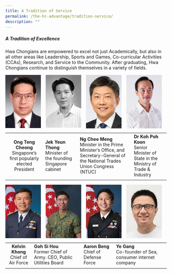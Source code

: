 ```yaml
---
title: A Tradition of Service
permalink: /the-hc-advantage/tradition-service/
description: ""
---
```

##### A Tradition of Excellence

Hwa Chongians are empowered to excel not just Academically, but also in all other areas like Leadership, Sports and Games, Co-curricular Activities (CCAs), Research, and Service to the Community. After graduating, Hwa Chongians continue to distinguish themselves in a variety of fields.

<img align="left" style="width:22%;margin-right:15px;" src="/images/tradition1.jpg">
<img align="left" style="width:22%;margin-right:15px;" src="/images/tradition2.jpg">
<img align="left" style="width:22%;margin-right:15px;" src="/images/tradition3.jpg">
<img align="left" style="width:22%;margin-right:15px;" src="/images/tradition4.jpg">
<br clear="left">

|   |   |   |   |
|:-:|---|---|---|
| **Ong Teng Cheong**  <br>Singapore’s first popularly elected President  | **Jek Yeun Thong**  <br>Minister of the founding Singapore cabinet  | **Ng Chee Meng**  <br>Minister in the Prime Minister’s Office, and Secretary-General of the National Trades Union Congress (NTUC)  | **Dr Koh Poh Koon**  <br>Senior Minister of State in the Ministry of Trade &amp; Industry  |
|   |   |   |   |

<img align="left" style="width:22%;margin-right:15px;" src="/images/tradition5.jpg">
<img align="left" style="width:22%;margin-right:15px;" src="/images/tradition6.jpg">
<img align="left" style="width:22%;margin-right:15px;" src="/images/tradition7.jpg">
<img align="left" style="width:22%;margin-right:15px;" src="/images/tradition8.jpg">
<br clear="left">

|   |   |   |   |
|:-:|---|---|---|
| **Kelvin Khong**  <br>Chief of Air Force  |  **Goh Si Hou**  <br>Former Chief of Army. CEO, Public Utilities Board | **Aaron Beng**  <br>Chief of Defense Force  | **Ye Gang**  <br>Co-founder of Sea, consumer internet company  |
|   |   |   |   |